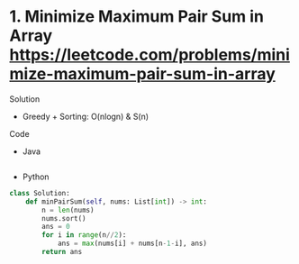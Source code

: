 # 1. Minimize Maximum Pair Sum in Array https://leetcode.com/problems/minimize-maximum-pair-sum-in-array

Solution

- Greedy + Sorting: O(nlogn) & S(n)

Code

- Java

```java

```

- Python

```python
class Solution:
    def minPairSum(self, nums: List[int]) -> int:
        n = len(nums)
        nums.sort()
        ans = 0
        for i in range(n//2):
            ans = max(nums[i] + nums[n-1-i], ans)
        return ans
```

